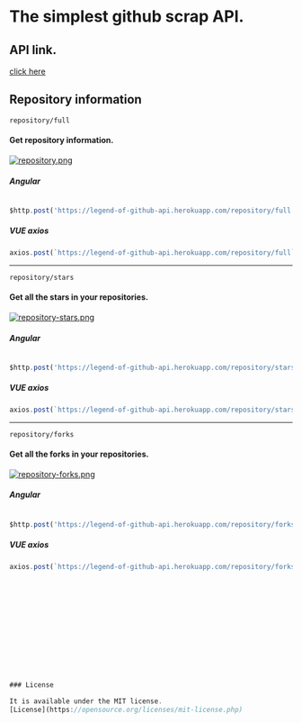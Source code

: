 # The simplest github scrap API.

## API link.
[click here](https://legend-of-github-api.herokuapp.com/)

## Repository information



```repository/full```
#### Get repository information. 
[![repository.png](https://s1.postimg.org/8bcyuqz2yn/api1.png)](https://postimg.org/image/7tmx65xpdn/)

##### Angular
``` JavaScript

$http.post('https://legend-of-github-api.herokuapp.com/repository/full', { username: 'username' } )
```
##### VUE axios
``` JavaScript
axios.post(`https://legend-of-github-api.herokuapp.com/repository/full`, { username: 'username' })
```

<hr>

```repository/stars```
#### Get all the stars in your repositories. 

[![repository-stars.png](https://s1.postimg.org/7gwsxsxhgf/api2.png)](https://postimg.org/image/3c17lp0bdn/)

##### Angular
``` JavaScript

$http.post('https://legend-of-github-api.herokuapp.com/repository/stars', { username: 'username' } )
```
##### VUE axios
``` JavaScript
axios.post(`https://legend-of-github-api.herokuapp.com/repository/stars`, { username: 'username' })
```
<hr>

```repository/forks```
#### Get all the forks in your repositories. 
[![repository-forks.png](https://s1.postimg.org/93se84bacv/api3.png)](https://postimg.org/image/7x92zimdrf/)

##### Angular
``` JavaScript

$http.post('https://legend-of-github-api.herokuapp.com/repository/forks', { username: 'username' } )
```
##### VUE axios
``` JavaScript
axios.post(`https://legend-of-github-api.herokuapp.com/repository/forks`, { username: 'username' })














### License

It is available under the MIT license.
[License](https://opensource.org/licenses/mit-license.php)
